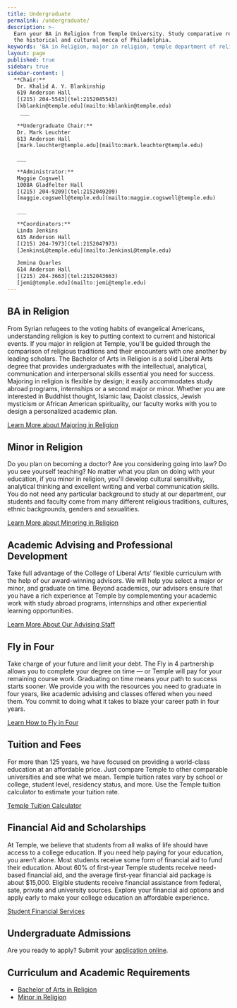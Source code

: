 ```yaml
---
title: Undergraduate
permalink: /undergraduate/
description: >-
  Earn your BA in Religion from Temple University. Study comparative religion in
  the historical and cultural mecca of Philadelphia.
keywords: 'BA in Religion, major in religion, temple department of religion, minor in religion, buddhist studies, islamic studies'
layout: page
published: true
sidebar: true
sidebar-content: |
  **Chair:**  
   Dr. Khalid A. Y. Blankinship  
   619 Anderson Hall  
   [(215) 204-5543](tel:2152045543)  
   [kblankin@temple.edu](mailto:kblankin@temple.edu)  
    ___  
   
   **Undergraduate Chair:**  
   Dr. Mark Leuchter  
   613 Anderson Hall  
   [mark.leuchter@temple.edu](mailto:mark.leuchter@temple.edu)  
   
   ___  
   
   **Administrator:**  
   Maggie Cogswell  
   1008A Gladfelter Hall  
   [(215) 204-9209](tel:2152049209)  
   [maggie.cogswell@temple.edu](mailto:maggie.cogswell@temple.edu)  
   
   ___  

   **Coordinators:**  
   Linda Jenkins  
   615 Anderson Hall  
   [(215) 204-7973](tel:2152047973)  
   [JenkinsL@temple.edu](mailto:JenkinsL@temple.edu)  

   Jemina Quarles  
   614 Anderson Hall  
   [(215) 204-3663](tel:2152043663)  
   [jemi@temple.edu](mailto:jemi@temple.edu)
---
```

## BA in Religion
From Syrian refugees to the voting habits of evangelical Americans, understanding religion is key to putting context to current and historical events. If you major in religion at Temple, you'll be guided through the comparison of religious traditions and their encounters with one another by leading scholars. The Bachelor of Arts in Religion is a solid Liberal Arts degree that provides undergraduates with the intellectual, analytical, communication and interpersonal skills essential you need for success. Majoring in religion is flexible by design; it easily accommodates study abroad programs, internships or a second major or minor. 
Whether you are interested in Buddhist thought, Islamic law, Daoist classics, Jewish mysticism or African American spirituality, our faculty works with you to design a personalized academic plan.  

[Learn More about Majoring in Religion](http://bulletin.temple.edu/undergraduate/liberal-arts/religion/ba-religion/)

## Minor in Religion
Do you plan on becoming a doctor? Are you considering going into law? Do you see yourself teaching? No matter what you plan on doing with your education, if you minor in religion, you'll develop cultural sensitivity, analytical thinking and excellent writing and verbal communication skills. You do not need any particular background to study at our department, our students and faculty come from many different religious traditions, cultures, ethnic backgrounds, genders and sexualities. 

[Learn More about Minoring in Religion](http://bulletin.temple.edu/undergraduate/liberal-arts/africology-african-american-studies/minor-africology-african-american-studies/) 

## Academic Advising and Professional Development
Take full advantage of the College of Liberal Arts’ flexible curriculum with the help of our award-winning advisors. We will help you select a major or minor, and graduate on time. Beyond academics, our advisors ensure that you have a rich experience at Temple by complementing your academic work with study abroad programs, internships and other experiential learning opportunities. 

[Learn More About Our Advising Staff](https://liberalarts.temple.edu/advising)

## Fly in Four
Take charge of your future and limit your debt. The Fly in 4 partnership allows you to complete your degree on time — or Temple will pay for your remaining course work. Graduating on time means your path to success starts sooner. We provide you with the resources you need to graduate in four years, like academic advising and classes offered when you need them. You commit to doing what it takes to blaze your career path in four years.

[Learn How to Fly in Four](http://fly.temple.edu/)

## Tuition and Fees
For more than 125 years, we have focused on providing a world-class education at an affordable price. Just compare Temple to other comparable universities and see what we mean. Temple tuition rates vary by school or college, student level, residency status, and more. Use the Temple tuition calculator to estimate your tuition rate.

[Temple Tuition Calculator](https://bursar.temple.edu/tuition-and-fees/tuition-rates)

## Financial Aid and Scholarships
At Temple, we believe that students from all walks of life should have access to a college education. If you need help paying for your education, you aren’t alone. Most students receive some form of financial aid to fund their education. About 60% of first-year Temple students receive need-based financial aid, and the average first-year financial aid package is about $15,000. Eligible students receive financial assistance from federal, sate, private and university sources. Explore your financial aid options and apply early to make your college education an affordable experience.

[Student Financial Services](https://sfs.temple.edu/financial-aid-types)

## Undergraduate Admissions
Are you ready to apply? Submit your [application online](http://admissions.temple.edu/apply).

## Curriculum and Academic Requirements
- [Bachelor of Arts in Religion](http://bulletin.temple.edu/undergraduate/liberal-arts/religion/ba-religion/)
- [Minor in Religion](http://bulletin.temple.edu/undergraduate/liberal-arts/religion/minor-religion/)
